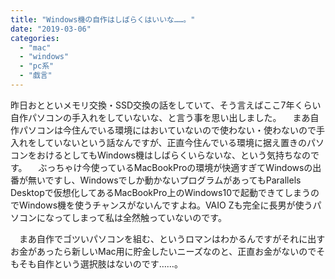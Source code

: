 ```yaml
---
title: "Windows機の自作はしばらくはいいな……。"
date: "2019-03-06"
categories: 
  - "mac"
  - "windows"
  - "pc系"
  - "戯言"
---
```


昨日おとといメモリ交換・SSD交換の話をしていて、そう言えばここ7年くらい自作パソコンの手入れをしていないな、と言う事を思い出しました。 　まあ自作パソコンは今住んでいる環境にはおいていないので使わない・使わないので手入れをしていないという話なんですが、正直今住んでいる環境に据え置きのパソコンをおけるとしてもWindows機はしばらくいらないな、という気持ちなのです。 　ぶっちゃけ今使っているMacBookProの環境が快適すぎてWindowsの出番が無いですし、Windowsでしか動かないプログラムがあってもParallels Desktopで仮想化してあるMacBookPro上のWindows10で起動できてしまうのでWindows機を使うチャンスがないんですよね。VAIO Zも完全に長男が使うパソコンになってしまって私は全然触っていないのです。

　まあ自作でゴツいパソコンを組む、というロマンはわかるんですがそれに出すお金があったら新しいMac用に貯金したいニーズなのと、正直お金がないのでそもそも自作という選択肢はないのです……。

